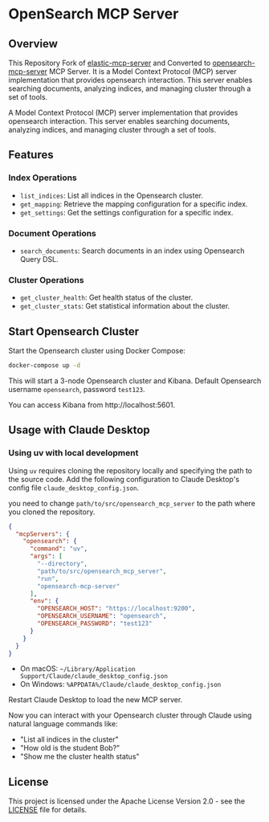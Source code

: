 # OpenSearch MCP Server

## Overview

 This Repository Fork of [elastic-mcp-server](https://github.com/cr7258/elasticsearch-mcp-server) and Converted to [opensearch-mcp-server](https://github.com/seohyunjun/opensearch-mcp-server) MCP Server. It is a Model Context Protocol (MCP) server implementation that provides opensearch interaction. This server enables searching documents, analyzing indices, and managing cluster through a set of tools.

A Model Context Protocol (MCP) server implementation that provides opensearch interaction. This server enables searching documents, analyzing indices, and managing cluster through a set of tools.

## Features

### Index Operations

- `list_indices`: List all indices in the Opensearch cluster.
- `get_mapping`: Retrieve the mapping configuration for a specific index.
- `get_settings`: Get the settings configuration for a specific index.

### Document Operations

- `search_documents`: Search documents in an index using Opensearch Query DSL.

### Cluster Operations

- `get_cluster_health`: Get health status of the cluster.
- `get_cluster_stats`: Get statistical information about the cluster.


## Start Opensearch Cluster

Start the Opensearch cluster using Docker Compose:

```bash
docker-compose up -d
```

This will start a 3-node Opensearch cluster and Kibana. Default Opensearch username `opensearch`, password `test123`.

You can access Kibana from http://localhost:5601.

## Usage with Claude Desktop

### Using uv with local development

Using `uv` requires cloning the repository locally and specifying the path to the source code. Add the following configuration to Claude Desktop's config file `claude_desktop_config.json`.

you need to change `path/to/src/opensearch_mcp_server` to the path where you cloned the repository.

```json
{
  "mcpServers": {
    "opensearch": {
      "command": "uv",
      "args": [
        "--directory",
        "path/to/src/opensearch_mcp_server",
        "run",
        "opensearch-mcp-server"
      ],
      "env": {
        "OPENSEARCH_HOST": "https://localhost:9200",
        "OPENSEARCH_USERNAME": "opensearch",
        "OPENSEARCH_PASSWORD": "test123"
      }
    }
  }
}
```

- On macOS: `~/Library/Application Support/Claude/claude_desktop_config.json`
- On Windows: `%APPDATA%/Claude/claude_desktop_config.json`

Restart Claude Desktop to load the new MCP server.

Now you can interact with your Opensearch cluster through Claude using natural language commands like:
- "List all indices in the cluster"
- "How old is the student Bob?"
- "Show me the cluster health status"

## License

This project is licensed under the Apache License Version 2.0 - see the [LICENSE](LICENSE) file for details.
